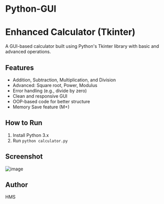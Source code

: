 # Python-GUI

# Enhanced Calculator (Tkinter)

A GUI-based calculator built using Python's Tkinter library with basic and advanced operations.

## Features
- Addition, Subtraction, Multiplication, and Division
- Advanced: Square root, Power, Modulus
- Error handling (e.g., divide by zero)
- Clean and responsive GUI
- OOP-based code for better structure
- Memory Save feature (M+)

## How to Run
1. Install Python 3.x
2. Run `python calculator.py`

## Screenshot
![image](https://github.com/user-attachments/assets/33fd308f-4fa3-4693-8098-469e73c66ae0)

## Author
HMS
